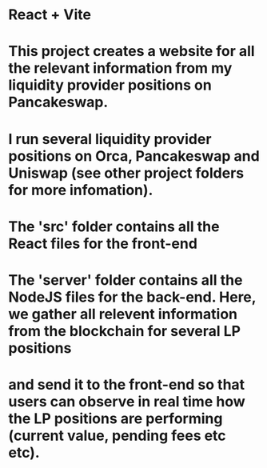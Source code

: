 # React + Vite

# This project creates a website for all the relevant information from my liquidity provider positions on Pancakeswap.

# I run several liquidity provider positions on Orca, Pancakeswap and Uniswap (see other project folders for more infomation).

# The 'src' folder contains all the React files for the front-end

# The 'server' folder contains all the NodeJS files for the back-end. Here, we gather all relevent information from the blockchain for several LP positions

# and send it to the front-end so that users can observe in real time how the LP positions are performing (current value, pending fees etc etc).
